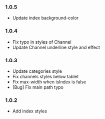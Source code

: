 ### 1.0.5

- Update index background-color

### 1.0.4

- Fix typo in styles of Channel
- Update Channel underline style and effect

### 1.0.3

- Update categories style
- Fix channels styles below tablet
- Fix max-width when isIndex is false
- [Bug] Fix main path typo

### 1.0.2

- Add index styles